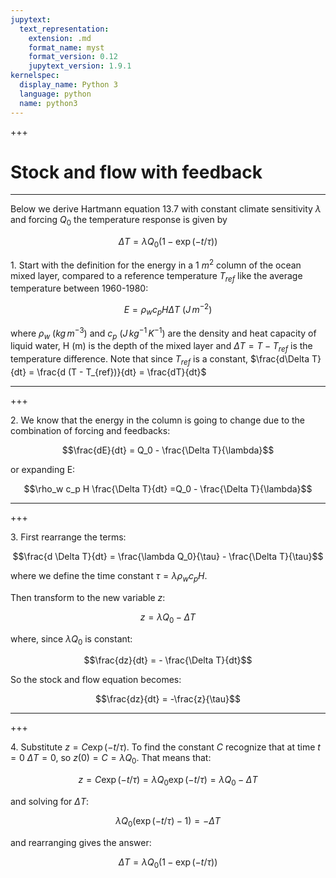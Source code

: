 ```yaml
---
jupytext:
  text_representation:
    extension: .md
    format_name: myst
    format_version: 0.12
    jupytext_version: 1.9.1
kernelspec:
  display_name: Python 3
  language: python
  name: python3
---
```



+++

# Stock and flow with feedback

---

Below we derive Hartmann equation 13.7  with
constant climate sensitivity $\lambda$ and forcing $Q_0$ the temperature response is given by

$$\Delta T = \lambda Q_0 \left (1 - \exp (-t/\tau ) \right )$$

1\.  Start with the definition for the energy in a 1 $m^2$ column of the ocean mixed layer, compared to a reference
temperature $T_{ref}$ like the average temperature between 1960-1980:

$$E = \rho_w c_p H \Delta T\ (J\,m^{-2})$$

where $\rho_w\ (kg\,m^{-3})$ and $c_p\ (J\,kg^{-1}\,K^{-1})$ are the density and heat capacity of liquid
water, H (m) is the depth of the mixed layer and $\Delta T = T - T_{ref}$ is the temperature difference.  Note that
since $T_{ref}$ is a constant, $\frac{d\Delta T}{dt} = \frac{d (T - T_{ref})}{dt} = \frac{dT}{dt}$

---

+++

2\. We know that the energy in the column is going to change due to the combination of forcing and feedbacks:

$$\frac{dE}{dt} = Q_0 - \frac{\Delta T}{\lambda}$$

or expanding E:

$$\rho_w c_p H \frac{\Delta T}{dt} =Q_0 - \frac{\Delta T}{\lambda}$$

---

+++

3\. First rearrange the terms:

$$\frac{d \Delta T}{dt} = \frac{\lambda Q_0}{\tau} - \frac{\Delta T}{\tau}$$

where we define the time constant $\tau = \lambda \rho_w c_p H$.

Then transform to the new variable $z$:

$$z = \lambda Q_0 - \Delta T$$  

where, since $\lambda Q_0$ is constant:

$$\frac{dz}{dt} = - \frac{\Delta T}{dt}$$

So the stock and flow equation becomes:

$$\frac{dz}{dt} = -\frac{z}{\tau}$$

---

+++

4\. Substitute $z = C \exp(-t/\tau)$.   To find the constant $C$ recognize
that at time $t=0$ $\Delta T = 0$, so $z(0) = C = \lambda Q_0$.   That means that:

$$z = C \exp(-t/\tau) = \lambda Q_0 \exp (-t/\tau) = \lambda Q_0 - \Delta T$$

and solving for $\Delta T$:

$$ \lambda Q_0 \left ( \exp (-t/\tau) - 1 \right ) = - \Delta T$$

and rearranging gives the answer:


$$ \Delta T = \lambda Q_0 \left (1 - \exp (-t/\tau) \right ) $$


